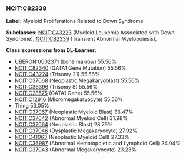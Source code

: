 
### [NCIT:C82338](http://purl.obolibrary.org/obo/NCIT_C82338)
**Label:** Myeloid Proliferations Related to Down Syndrome

**Subclasses:** [NCIT:C43223](http://purl.obolibrary.org/obo/NCIT_C43223) (Myeloid Leukemia Associated with Down Syndrome), [NCIT:C82339](http://purl.obolibrary.org/obo/NCIT_C82339) (Transient Abnormal Myelopoiesis), 

**Class expressions from DL-Learner:**

- [UBERON:0002371](http://purl.obolibrary.org/obo/UBERON_0002371) (bone marrow) 55.56%
- [NCIT:C82340](http://purl.obolibrary.org/obo/NCIT_C82340) (GATA1 Gene Mutation) 55.56%
- [NCIT:C43224](http://purl.obolibrary.org/obo/NCIT_C43224) (Trisomy 21) 55.56%
- [NCIT:C37068](http://purl.obolibrary.org/obo/NCIT_C37068) (Neoplastic Megakaryoblast) 55.56%
- [NCIT:C36396](http://purl.obolibrary.org/obo/NCIT_C36396) (Trisomy 8) 55.56%
- [NCIT:C28575](http://purl.obolibrary.org/obo/NCIT_C28575) (GATA1 Gene) 55.56%
- [NCIT:C12916](http://purl.obolibrary.org/obo/NCIT_C12916) (Micromegakaryocyte) 55.56%
- Thing 53.05%
- [NCIT:C37067](http://purl.obolibrary.org/obo/NCIT_C37067) (Neoplastic Myeloid Blast) 33.47%
- [NCIT:C37042](http://purl.obolibrary.org/obo/NCIT_C37042) (Abnormal Myeloid Cell) 31.98%
- [NCIT:C37064](http://purl.obolibrary.org/obo/NCIT_C37064) (Neoplastic Blast) 28.79%
- [NCIT:C37046](http://purl.obolibrary.org/obo/NCIT_C37046) (Dysplastic Megakaryocyte) 27.92%
- [NCIT:C41063](http://purl.obolibrary.org/obo/NCIT_C41063) (Neoplastic Myeloid Cell) 27.33%
- [NCIT:C36987](http://purl.obolibrary.org/obo/NCIT_C36987) (Abnormal Hematopoietic and Lymphoid Cell) 24.04%
- [NCIT:C37043](http://purl.obolibrary.org/obo/NCIT_C37043) (Abnormal Megakaryocyte) 23.23%


